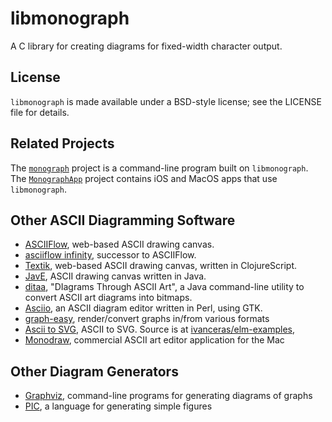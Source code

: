 libmonograph
============

A C library for creating diagrams for fixed-width character output.


License
-------
`libmonograph` is made available under a BSD-style license; see the LICENSE 
file for details.


Related Projects
----------------
The [`monograph`](https://github.com/donmccaughey/monograph) project is a 
command-line program built on `libmonograph`.
The [`MonographApp`](https://github.com/donmccaughey/MonographApp) project 
contains iOS and MacOS apps that use `libmonograph`. 


Other ASCII Diagramming Software
--------------------------------

 - [ASCIIFlow](http://www.asciidraw.com/), web-based ASCII drawing canvas.
 - [asciiflow infinity](http://asciiflow.com), successor to ASCIIFlow.
 - [Textik](http://textik.com/), web-based ASCII drawing canvas, written in
    ClojureScript.
 - [JavE](http://www.jave.de), ASCII drawing canvas written in Java.
 - [ditaa](http://ditaa.sourceforge.net), "DIagrams Through ASCII Art", a 
    Java command-line utility to convert ASCII art diagrams into bitmaps.
 - [Asciio](http://search.cpan.org/~nkh/App-Asciio/lib/App/Asciio.pm), an ASCII
    diagram editor written in Perl, using GTK.
 - [graph-easy](http://search.cpan.org/~tels/Graph-Easy/bin/graph-easy), 
    render/convert graphs in/from various formats
 - [Ascii to SVG](https://ivanceras.github.io/elm-examples/elm-bot-lines/), 
    ASCII to SVG. Source is at [ivanceras/elm-examples](https://github.com/ivanceras/elm-examples),
 - [Monodraw](https://monodraw.helftone.com/), commercial ASCII art editor
    application for the Mac 

Other Diagram Generators
------------------------

 - [Graphviz](http://graphviz.org), command-line programs for generating 
    diagrams of graphs
 - [PIC](https://en.wikipedia.org/wiki/Pic_language), a language for generating
    simple figures


